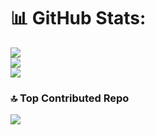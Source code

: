 # 📊 GitHub Stats:
![](https://github-readme-stats.vercel.app/api?username=QuickOrBeDead&theme=dark&hide_border=false&include_all_commits=true&count_private=true)<br/>
![](https://github-readme-streak-stats.herokuapp.com/?user=QuickOrBeDead&theme=dark&hide_border=false)<br/>
![](https://github-readme-stats.vercel.app/api/top-langs/?username=QuickOrBeDead&theme=dark&hide_border=false&include_all_commits=true&count_private=true&layout=compact)

### 🔝 Top Contributed Repo
![](https://github-contributor-stats.vercel.app/api?username=QuickOrBeDead&limit=5&theme=matrix&combine_all_yearly_contributions=true)
